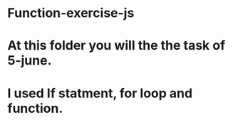 # Function-exercise-js
# At this folder you will the the task of 5-june.
# I used If statment, for loop and function.
